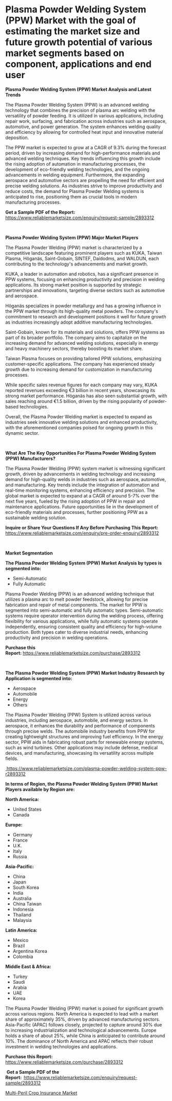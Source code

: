 <p><h1>Plasma Powder Welding System (PPW) Market with the goal of estimating the market size and future growth potential of various market segments based on component, applications and end user</h1></p><p><strong>Plasma Powder Welding System (PPW) Market Analysis and Latest Trends</strong></p>
<p><p>The Plasma Powder Welding System (PPW) is an advanced welding technology that combines the precision of plasma arc welding with the versatility of powder feeding. It is utilized in various applications, including repair work, surfacing, and fabrication across industries such as aerospace, automotive, and power generation. The system enhances welding quality and efficiency by allowing for controlled heat input and innovative material deposition.</p><p>The PPW market is expected to grow at a CAGR of 9.3% during the forecast period, driven by increasing demand for high-performance materials and advanced welding techniques. Key trends influencing this growth include the rising adoption of automation in manufacturing processes, the development of eco-friendly welding technologies, and the ongoing advancements in welding equipment. Furthermore, the expanding aerospace and automotive sectors are propelling the need for efficient and precise welding solutions. As industries strive to improve productivity and reduce costs, the demand for Plasma Powder Welding systems is anticipated to rise, positioning them as crucial tools in modern manufacturing processes.</p></p>
<p><strong>Get a Sample PDF of the Report:&nbsp;</strong> <a href="https://www.reliablemarketsize.com/enquiry/request-sample/2893312?utm_campaign=3365&utm_medium=2&utm_source=Github&utm_content=ia&utm_term=15032025&utm_id=plasma-powder-welding-system-ppw">https://www.reliablemarketsize.com/enquiry/request-sample/2893312</a></p>
<p>&nbsp;</p>
<p><strong>Plasma Powder Welding System (PPW) Major Market Players</strong></p>
<p><p>The Plasma Powder Welding (PPW) market is characterized by a competitive landscape featuring prominent players such as KUKA, Taiwan Plasma, Höganäs, Saint-Gobain, SINTEF, Daidodms, and WALDUN, each contributing to the technology's advancements and market growth.</p><p>KUKA, a leader in automation and robotics, has a significant presence in PPW systems, focusing on enhancing productivity and precision in welding applications. Its strong market position is supported by strategic partnerships and innovations, targeting diverse sectors such as automotive and aerospace.</p><p>Höganäs specializes in powder metallurgy and has a growing influence in the PPW market through its high-quality metal powders. The company's commitment to research and development positions it well for future growth as industries increasingly adopt additive manufacturing technologies.</p><p>Saint-Gobain, known for its materials and solutions, offers PPW systems as part of its broader portfolio. The company aims to capitalize on the increasing demand for advanced welding solutions, especially in energy and heavy machinery sectors, thereby boosting its market share.</p><p>Taiwan Plasma focuses on providing tailored PPW solutions, emphasizing customer-specific applications. The company has experienced steady growth due to increasing demand for customization in manufacturing processes.</p><p>While specific sales revenue figures for each company may vary, KUKA reported revenues exceeding €3 billion in recent years, showcasing its strong market performance. Höganäs has also seen substantial growth, with sales reaching around €1.5 billion, driven by the rising popularity of powder-based technologies.</p><p>Overall, the Plasma Powder Welding market is expected to expand as industries seek innovative welding solutions and enhanced productivity, with the aforementioned companies poised for ongoing growth in this dynamic sector.</p></p>
<p>&nbsp;</p>
<p><strong>What Are The Key Opportunities For Plasma Powder Welding System (PPW) Manufacturers?</strong></p>
<p><p>The Plasma Powder Welding (PPW) system market is witnessing significant growth, driven by advancements in welding technology and increasing demand for high-quality welds in industries such as aerospace, automotive, and manufacturing. Key trends include the integration of automation and real-time monitoring systems, enhancing efficiency and precision. The global market is expected to expand at a CAGR of around 5-7% over the next five years, fueled by the rising adoption of PPW in repair and maintenance applications. Future opportunities lie in the development of eco-friendly materials and processes, further positioning PPW as a sustainable welding solution.</p></p>
<p><strong>Inquire or Share Your Questions If Any Before Purchasing This Report:</strong> <a href="https://www.reliablemarketsize.com/enquiry/pre-order-enquiry/2893312?utm_campaign=3365&utm_medium=2&utm_source=Github&utm_content=ia&utm_term=15032025&utm_id=plasma-powder-welding-system-ppw">https://www.reliablemarketsize.com/enquiry/pre-order-enquiry/2893312</a></p>
<p>&nbsp;</p>
<p><strong>Market Segmentation</strong></p>
<p><strong>The Plasma Powder Welding System (PPW) Market Analysis by types is segmented into:</strong></p>
<p><ul><li>Semi-Automatic</li><li>Fully Automatic</li></ul></p>
<p><p>Plasma Powder Welding (PPW) is an advanced welding technique that utilizes a plasma arc to melt powder feedstock, allowing for precise fabrication and repair of metal components. The market for PPW is segmented into semi-automatic and fully automatic types. Semi-automatic systems require operator intervention during the welding process, offering flexibility for various applications, while fully automatic systems operate independently, ensuring consistent quality and efficiency for high-volume production. Both types cater to diverse industrial needs, enhancing productivity and precision in welding operations.</p></p>
<p><strong>Purchase this Report:&nbsp;</strong><a href="https://www.reliablemarketsize.com/purchase/2893312?utm_campaign=3365&utm_medium=2&utm_source=Github&utm_content=ia&utm_term=15032025&utm_id=plasma-powder-welding-system-ppw">https://www.reliablemarketsize.com/purchase/2893312</a></p>
<p>&nbsp;</p>
<p><strong>The Plasma Powder Welding System (PPW) Market Industry Research by Application is segmented into:</strong></p>
<p><ul><li>Aerospace</li><li>Automobile</li><li>Energy</li><li>Others</li></ul></p>
<p><p>The Plasma Powder Welding (PPW) System is utilized across various industries, including aerospace, automobile, and energy sectors. In aerospace, it enhances the durability and performance of components through precise welds. The automobile industry benefits from PPW for creating lightweight structures and improving fuel efficiency. In the energy sector, PPW aids in fabricating robust parts for renewable energy systems, such as wind turbines. Other applications may include defense, medical devices, and manufacturing, showcasing its versatility across multiple fields.</p></p>
<p><a href="https://www.reliablemarketsize.com/plasma-powder-welding-system-ppw-r2893312?utm_campaign=3365&utm_medium=2&utm_source=Github&utm_content=ia&utm_term=15032025&utm_id=plasma-powder-welding-system-ppw">&nbsp;https://www.reliablemarketsize.com/plasma-powder-welding-system-ppw-r2893312</a></p>
<p><strong>In terms of Region, the Plasma Powder Welding System (PPW) Market Players available by Region are:</strong></p>
<p>
    <p> <strong> North America: </strong>
        <ul>
            <li>United States</li>
            <li>Canada</li>
        </ul>
        </p> 
    <p> <strong> Europe: </strong>
        <ul>
            <li>Germany</li>
            <li>France</li>
            <li>U.K.</li>
            <li>Italy</li>
            <li>Russia</li>
        </ul>
        </p> 
    <p> <strong> Asia-Pacific: </strong>
        <ul>
            <li>China</li>
            <li>Japan</li>
            <li>South Korea</li>
            <li>India</li>
            <li>Australia</li>
            <li>China Taiwan</li>
            <li>Indonesia</li>
            <li>Thailand</li>
            <li>Malaysia</li>
        </ul>
        </p> 
    <p> <strong> Latin America: </strong>
        <ul>
            <li>Mexico</li>
            <li>Brazil</li>
            <li>Argentina Korea</li>
            <li>Colombia</li>
        </ul>
        </p> 
    <p> <strong> Middle East & Africa: </strong>
        <ul>
            <li>Turkey</li>
            <li>Saudi</li>
            <li>Arabia</li>
            <li>UAE</li>
            <li>Korea</li>
        </ul>
    </p>
    </p>
<p><p>The Plasma Powder Welding (PPW) market is poised for significant growth across various regions. North America is expected to lead with a market share of approximately 35%, driven by advanced manufacturing sectors. Asia-Pacific (APAC) follows closely, projected to capture around 30% due to increasing industrialization and technological advancements. Europe holds a share of about 25%, while China is anticipated to contribute around 10%. The dominance of North America and APAC reflects their robust investment in welding technologies and applications.</p></p>
<p><strong>Purchase this Report: </strong><a href="https://www.reliablemarketsize.com/purchase/2893312?utm_campaign=3365&utm_medium=2&utm_source=Github&utm_content=ia&utm_term=15032025&utm_id=plasma-powder-welding-system-ppw">https://www.reliablemarketsize.com/purchase/2893312</a></p>
<p>&nbsp;<strong>Get a Sample PDF of the Report:&nbsp;&nbsp;</strong><a href="https://www.reliablemarketsize.com/enquiry/request-sample/2893312?utm_campaign=3365&utm_medium=2&utm_source=Github&utm_content=ia&utm_term=15032025&utm_id=plasma-powder-welding-system-ppw">https://www.reliablemarketsize.com/enquiry/request-sample/2893312</a></p>
<p><strong></strong></p>
<p><p><a href="https://github.com/alejnaouare/Market-Research-Report-List-1/blob/main/multi-peril-crop-insurance-market.md?utm_campaign=3365&utm_medium=2&utm_source=Github&utm_content=ia&utm_term=15032025&utm_id=plasma-powder-welding-system-ppw">Multi-Peril Crop Insurance Market</a></p></p>